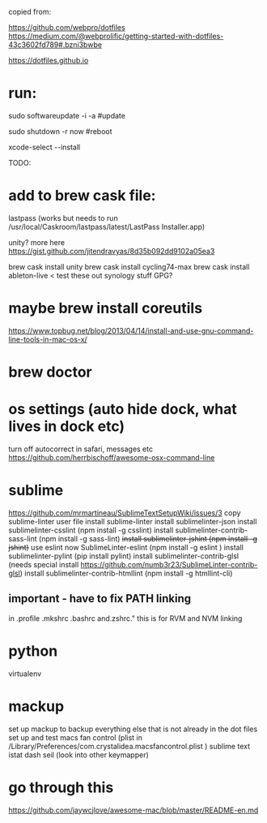 copied from:

https://github.com/webpro/dotfiles
https://medium.com/@webprolific/getting-started-with-dotfiles-43c3602fd789#.bzni3bwbe

https://dotfiles.github.io

# run:

sudo softwareupdate -i -a #update

sudo shutdown -r now #reboot

xcode-select --install

TODO:

# add to brew cask file:
lastpass (works but needs to run /usr/local/Caskroom/lastpass/latest/LastPass Installer.app)

unity?
more here https://gist.github.com/jitendravyas/8d35b092dd9102a05ea3

brew cask install unity
brew cask install cycling74-max
brew cask install ableton-live < test these out
synology stuff
GPG?




# maybe brew install coreutils
https://www.topbug.net/blog/2013/04/14/install-and-use-gnu-command-line-tools-in-mac-os-x/

# brew doctor

# os settings (auto hide dock, what lives in dock etc)
turn off autocorrect in safari, messages etc
https://github.com/herrbischoff/awesome-osx-command-line


# sublime
https://github.com/mrmartineau/SublimeTextSetupWiki/issues/3
copy sublime-linter user file 
install sublime-linter
install sublimelinter-json
install sublimelinter-csslint (npm install -g csslint)
install sublimelinter-contrib-sass-lint (npm install -g sass-lint)
~~install sublimelinter-jshint (npm install -g jshint)~~ use eslint now 
SublimeLinter-eslint (npm install -g eslint
)
install sublimelinter-pylint (pip install pylint)
install sublimelinter-contrib-glsl (needs special install https://github.com/numb3r23/SublimeLinter-contrib-glsl)
install sublimelinter-contrib-htmllint (npm install -g htmllint-cli)

## important - have to fix  PATH linking 
in .profile .mkshrc .bashrc  and.zshrc."
this is for RVM and NVM linking

# python
virtualenv

# mackup
set up mackup to backup everything else that is not already in the dot files
set up and test macs fan control (plist in /Library/Preferences/com.crystalidea.macsfancontrol.plist )
sublime text
istat
dash
seil (look into other keymapper)

# go through this
https://github.com/jaywcjlove/awesome-mac/blob/master/README-en.md

